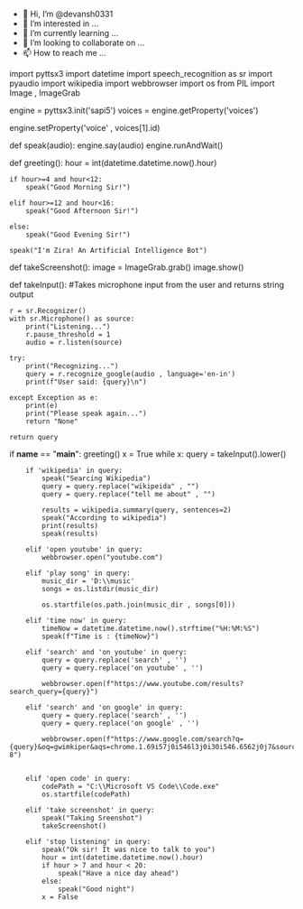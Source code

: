 - 👋 Hi, I’m @devansh0331
- 👀 I’m interested in ...
- 🌱 I’m currently learning ...
- 💞️ I’m looking to collaborate on ...
- 📫 How to reach me ...

<!---
devansh0331/devansh0331 is a ✨ special ✨ repository because its `README.md` (this file) appears on your GitHub profile.
You can click the Preview link to take a look at your changes.
--->
import pyttsx3
import datetime
import speech_recognition as sr
import pyaudio
import wikipedia
import webbrowser
import os
from PIL import Image , ImageGrab




engine = pyttsx3.init('sapi5')
voices = engine.getProperty('voices')

engine.setProperty('voice' , voices[1].id)

def speak(audio):
    engine.say(audio)
    engine.runAndWait()

def greeting():
    hour = int(datetime.datetime.now().hour)

    if hour>=4 and hour<12:
        speak("Good Morning Sir!")
    
    elif hour>=12 and hour<16:
        speak("Good Afternoon Sir!")
    
    else:
        speak("Good Evening Sir!")
    
    speak("I'm Zira! An Artificial Intelligence Bot")

def takeScreenshot():
    image = ImageGrab.grab()
    image.show()


def takeInput():
    #Takes microphone input from the user and returns string output

    r = sr.Recognizer()
    with sr.Microphone() as source:
        print("Listening...")
        r.pause_threshold = 1
        audio = r.listen(source)

    try:
        print("Recognizing...")
        query = r.recognize_google(audio , language='en-in')
        print(f"User said: {query}\n")

    except Exception as e:
        print(e)
        print("Please speak again...")
        return "None"

    return query

if __name__ == "__main__":
    greeting()
    x = True
    while x:
        query = takeInput().lower()

        if 'wikipedia' in query:
            speak("Searcing Wikipedia")
            query = query.replace("wikipeida" , "")
            query = query.replace("tell me about" , "")

            results = wikipedia.summary(query, sentences=2) 
            speak("According to wikipedia")
            print(results)
            speak(results)
            
        elif 'open youtube' in query:
            webbrowser.open("youtube.com")
        
        elif 'play song' in query:
            music_dir = 'D:\\music'
            songs = os.listdir(music_dir)
            
            os.startfile(os.path.join(music_dir , songs[0]))

        elif 'time now' in query:
            timeNow = datetime.datetime.now().strftime("%H:%M:%S")
            speak(f"Time is : {timeNow}")

        elif 'search' and 'on youtube' in query:
            query = query.replace('search' , '')
            query = query.replace('on youtube' , '')

            webbrowser.open(f"https://www.youtube.com/results?search_query={query}")

        elif 'search' and 'on google' in query:
            query = query.replace('search' , '')
            query = query.replace('on google' , '')

            webbrowser.open(f"https://www.google.com/search?q={query}&oq=gwimkiper&aqs=chrome.1.69i57j0i546l3j0i30i546.6562j0j7&sourceid=chrome&ie=UTF-8")

        
        elif 'open code' in query:
            codePath = "C:\\Microsoft VS Code\\Code.exe"
            os.startfile(codePath)

        elif 'take screenshot' in query:
            speak("Taking Sreenshot")
            takeScreenshot()

        elif 'stop listening' in query:
            speak("Ok sir! It was nice to talk to you")
            hour = int(datetime.datetime.now().hour)
            if hour > 7 and hour < 20:
                speak("Have a nice day ahead")
            else:
                speak("Good night")
            x = False


        


